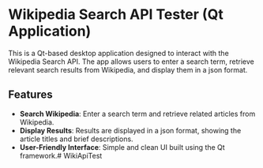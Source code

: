 # Wikipedia Search API Tester (Qt Application)

This is a Qt-based desktop application designed to interact with the Wikipedia Search API. The app allows users to enter a search term, retrieve relevant search results from Wikipedia, and display them in a json format.

## Features

- **Search Wikipedia**: Enter a search term and retrieve related articles from Wikipedia.
- **Display Results**: Results are displayed in a json format, showing the article titles and brief descriptions.
- **User-Friendly Interface**: Simple and clean UI built using the Qt framework.# WikiApiTest